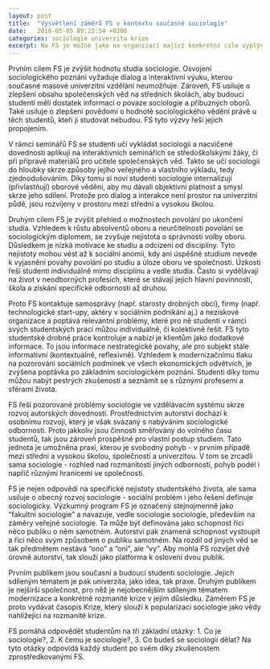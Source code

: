 ```yaml
---
layout: post
title:  "Vysvětlení záměrů FS v kontextu současné sociologie"
date:   2018-05-05 09:22:54 +0200
categories: sociologie univerzita krize
excerpt: Na FS je možné jako na organizaci mající konkrétní cíle vyplývajících z konkrétních problémů, kterým čelí studenti sociologie při svém studiu. Zároveň ale "fakultní sociologie" je způsobem nahlížení na sociální podmínky výuky sociologie, a tak vlastním sociologickým programem, jež si klade za cíl přinést sociologické poznání.  
---
```

Prvním cílem FS je zvýšit hodnotu studia sociologie. Osvojení sociologického poznání vyžaduje dialog a interaktivní výuku, kterou současné masové univerzitní vzdělání neumožňuje. Zároveň, FS usiluje o zlepšení obsahu společenských věd na středních školách, aby budoucí studenti měli dostatek informací o povaze sociologie a příbuzných oborů. Také usiluje o zlepšení povědomí o hodnotě sociologického vědění právě u těch studentů, kteří ji studovat nebudou. FS tyto výzvy řeší jejich propojením.

V rámci seminářů FS se studenti učí vykládat sociologii a nacvičené dovednosti aplikují na interaktivních seminářích se středoškolskými žáky, či při přípravě materiálů pro učitele společenských věd. Takto se učí sociologii do hloubky skrze způsoby jejího veřejného a vlastního výkladu, tedy zjednodušováním. Díky tomu si noví studenti sociologie internalizují (přivlastňují) oborové vědění, aby mu dávali objektivní platnost a smysl skrze jeho sdílení. Protože pro dialog a interakce není prostor na univerzitní půdě, jsou rozvíjeny v prostoru mezi střední a vysokou školou.

Druhým cílem FS je zvýšit přehled o možnostech povolání po ukončení studia. Vzhledem k růstu absolventů oboru a neurčitelností povolání se sociologickým diplomem, se zvyšuje nejistota o správnosti volby oboru. Důsledkem je nízká motivace ke studiu a odcizení od disciplíny. Tyto nejistoty mohou vést až k sociální anomii, kdy ani úspěšné studium nevede k vyjasnění povahy povolání po studiu a úloze oboru ve společnosti. Úzkosti řeší studenti individuálně mimo disciplínu a vedle studia. Často si vydělávají na život v neodborných profesích, které se stávají jejich hlavní povinností, škola a získání specifické odbornosti až druhou. 

Proto FS kontaktuje samosprávy (např. starosty drobných obcí), firmy (např. technologické start-upy, aktéry v sociálním podnikání aj.) a neziskové organizace a poptává relevantní problémy, které pro ně studenti v rámci svých studentských prací můžou individuálně, či kolektivně řešit. FS tyto studentské drobné práce kontroluje a nabízí je klientům jako dodatkové informace. To jsou informace nestrategické povahy, ale pro subjekt stále informativní (kontextuálně, reflexivně). Vzhledem k modernizačnímu tlaku na pozorování sociálních podmínek ve všech ekonomických odvětvích, je zvýšena poptávka po základním sociologickém poznání. Studenti díky tomu můžou nabýt pestrých zkušeností a seznámit se s různými profesemi a sférami života.

FS řeší pozorované problémy sociologie ve vzdělávacím systému skrze rozvoj autorských dovedností. Prostřednictvím autorství dochází k osobnímu rozvoji, který je však svázaný s nabýváním sociologické odbornosti. Proto jakkoliv jsou činnosti směřovány do volného času studentů, tak jsou zároveň prospěšné pro vlastní postup studiem. Tato jednota je umožněna praxí, kterou je svobodný pohyb - v prvním případě mezi střední a vysokou školou, společností a univerzitou. V tom se zrcadlí sama sociologie - rozhled nad rozmanitostí jiných odborností, pohyb podél i napříč různými hranicemi ve společnosti. 

FS je nejen odpovědí na specifické nejistoty studentského života, ale sama usiluje o obecný rozvoj sociologie - sociální problém i jeho řešení definuje sociologicky. Výzkumný program FS je označený stejnojmenně jako “fakultní sociologie” a navazuje, vedle sociologie sociologie, především na záměry veřejné sociologie. Ta může být definována jako schopnost říci něco publiku o něm samotném. Autorství pak znamená schopnost vystoupit a říci něco svým způsobem o publiku samotném. Na rozdíl od jiných věd se tak předmětem nestává “ono” a “oni”, ale “vy”. Aby mohla FS rozvíjet dvě úrovně autorství, tak slouží jako platforma k oslovení dvou publik.

Prvním publikem jsou současní a budoucí studenti sociologie. Jejich sdíleným tématem je pak univerzita, jako idea, tak praxe. Druhým publikem je nejširší společnost, pro něž je nejobecnějším sdíleným tématem modernizace a konkrétně rozmanité krize v jejím důsledku. Záměrem FS je proto vydávat časopis Krize, který slouží k popularizaci sociologie jako vědy nahlížející na rozmanité krize.

FS pomáhá odpovědět studentům na tři základní otázky: 1. Co je sociologie?, 2. K čemu je sociologie?, 3. Co budeš se sociologií dělat? Na tyto otázky odpovídá každý student po svém díky zkušenostem zprostředkovanými FS.



